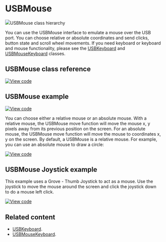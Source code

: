 # USBMouse

<span class="images">![](https://os.mbed.com/docs/mbed-os/v6.16/mbed-os-api-doxy/class_u_s_b_mouse.png)<span>USBMouse class hierarchy</span></span>

You can use the USBMouse interface to emulate a mouse over the USB port. You can choose relative or absolute coordinates and send clicks, button state and scroll wheel movements. If you need keyboard or keyboard and mouse functionality, please see the [USBKeyboard](../apis/usbkeyboard.html) and [USBMouseKeyboard](../apis/usbmousekeyboard.html) classes.

## USBMouse class reference

[![View code](https://www.mbed.com/embed/?type=library)](https://os.mbed.com/docs/mbed-os/v6.16/mbed-os-api-doxy/class_u_s_b_mouse.html)

## USBMouse example

[![View code](https://www.mbed.com/embed/?url=https://github.com/ARMmbed/mbed-os-snippet-USBMouse_relative_pos/tree/v6.7)](https://github.com/ARMmbed/mbed-os-snippet-USBMouse_relative_pos/blob/v6.7/main.cpp)

You can choose either a relative mouse or an absolute mouse. With a relative mouse, the USBMouse move function will move the mouse x, y pixels away from its previous position on the screen. For an absolute mouse, the USBMouse move function will move the mouse to coordinates x, y on the screen. By default, a USBMouse is a relative mouse. For example, you can use an absolute mouse to draw a circle:

[![View code](https://www.mbed.com/embed/?url=https://github.com/ARMmbed/mbed-os-snippet-USBMouse_absolute_pos/tree/v6.7)](https://github.com/ARMmbed/mbed-os-snippet-USBMouse_absolute_pos/blob/v6.7/main.cpp)

## USBMouse Joystick example  

This example uses a Grove - Thumb Joystick to act as a mouse. Use the joystick to move the mouse around the screen and click the joystick down to do a mouse left click.

[![View code](https://www.mbed.com/embed/?url=https://github.com/ARMmbed/mbed-os-snippet-USBMouse_joystick/tree/v6.7)](https://github.com/ARMmbed/mbed-os-snippet-USBMouse_joystick/blob/v6.7/main.cpp)

## Related content

- [USBKeyboard](../apis/usbkeyboard.html).
- [USBMouseKeyboard](../apis/usbmousekeyboard.html).
